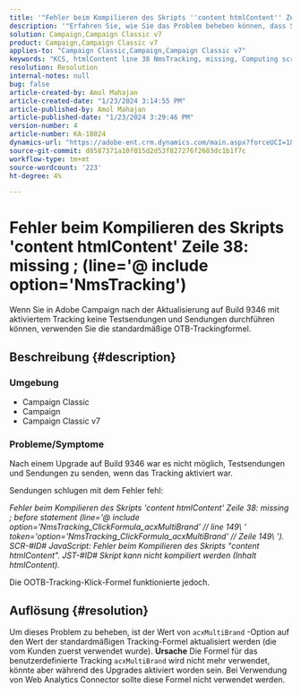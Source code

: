 ```yaml
---
title: '"Fehler beim Kompilieren des Skripts ''content htmlContent'' Zeile 38: missing ; (line=''@ include option=''NmsTracking''")'
description: '"Erfahren Sie, wie Sie das Problem beheben können, dass Sendungen in Adobe Campaign mit dem Fehler "Kompilieren nicht möglich"fehlschlagen. Verwenden Sie die standardmäßige Trackingformel."'
solution: Campaign,Campaign Classic v7
product: Campaign,Campaign Classic v7
applies-to: "Campaign Classic,Campaign,Campaign Classic v7"
keywords: "KCS, htmlContent line 38 NmsTracking, missing, Computing script, Campaign, Campaign Classic"
resolution: Resolution
internal-notes: null
bug: false
article-created-by: Amol Mahajan
article-created-date: "1/23/2024 3:14:55 PM"
article-published-by: Amol Mahajan
article-published-date: "1/23/2024 3:29:46 PM"
version-number: 4
article-number: KA-18024
dynamics-url: "https://adobe-ent.crm.dynamics.com/main.aspx?forceUCI=1&pagetype=entityrecord&etn=knowledgearticle&id=49f60928-02ba-ee11-a569-6045bd006c82"
source-git-commit: d8587371a10f015d2d53f827276f2603dc1b1f7c
workflow-type: tm+mt
source-wordcount: '223'
ht-degree: 4%

---
```


# Fehler beim Kompilieren des Skripts &#39;content htmlContent&#39; Zeile 38: missing ; (line=&#39;@ include option=&#39;NmsTracking&#39;)


Wenn Sie in Adobe Campaign nach der Aktualisierung auf Build 9346 mit aktiviertem Tracking keine Testsendungen und Sendungen durchführen können, verwenden Sie die standardmäßige OTB-Trackingformel.

## Beschreibung {#description}


### <b>Umgebung</b>

- Campaign Classic
- Campaign
- Campaign Classic v7




### <b>Probleme/Symptome</b>

Nach einem Upgrade auf Build 9346 war es nicht möglich, Testsendungen und Sendungen zu senden, wenn das Tracking aktiviert war.

Sendungen schlugen mit dem Fehler fehl:

*Fehler beim Kompilieren des Skripts &#39;content htmlContent&#39; Zeile 38: missing ; before statement (line=&#39;@ include option=&#39;NmsTracking_ClickFormula_acxMultiBrand&#39; // line 149\ &#39; token=&#39;option=&#39;NmsTracking_ClickFormula_acxMultiBrand&#39; // Zeile 149\ &#39;). SCR-#ID# JavaScript: Fehler beim Kompilieren des Skripts &quot;content htmlContent&quot;. JST-#ID# Skript kann nicht kompiliert werden (Inhalt htmlContent).*

Die OOTB-Tracking-Klick-Formel funktionierte jedoch.


## Auflösung {#resolution}


Um dieses Problem zu beheben, ist der Wert von `acxMultiBrand` -Option auf den Wert der standardmäßigen Tracking-Formel aktualisiert werden (die vom Kunden zuerst verwendet wurde).
<b>Ursache</b>
Die Formel für das benutzerdefinierte Tracking `acxMultiBrand` wird nicht mehr verwendet, könnte aber während des Upgrades aktiviert worden sein. Bei Verwendung von Web Analytics Connector sollte diese Formel nicht verwendet werden.






